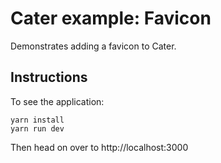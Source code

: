 # Cater example: Favicon

Demonstrates adding a favicon to Cater.

## Instructions

To see the application:

    yarn install
    yarn run dev

Then head on over to http://localhost:3000
